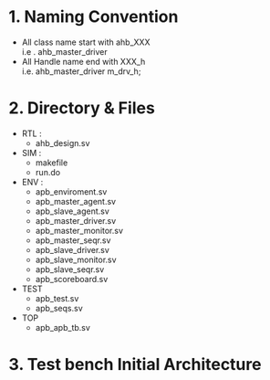 # 1. Naming Convention
- All class name start with ahb_XXX  
  i.e . ahb_master_driver
- All Handle name end with XXX_h  
  i.e.  ahb_master_driver m_drv_h;  
        
# 2. Directory & Files
  - RTL    :
    - ahb_design.sv
  - SIM    :
    - makefile
    - run.do
  - ENV    :
    - apb_enviroment.sv
    - apb_master_agent.sv
    - apb_slave_agent.sv
    - apb_master_driver.sv
    - apb_master_monitor.sv
    - apb_master_seqr.sv
    - apb_slave_driver.sv
    - apb_slave_monitor.sv
    - apb_slave_seqr.sv
    - apb_scoreboard.sv
  - TEST
    - apb_test.sv
    - apb_seqs.sv
  - TOP
    - apb_apb_tb.sv
# 3. Test bench Initial Architecture
    
